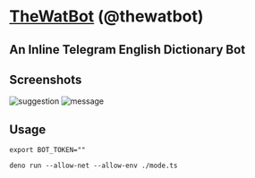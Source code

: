 # [TheWatBot](https://t.me/thewatbot) (@thewatbot)

## An Inline Telegram English Dictionary Bot

## Screenshots

<img src="https://i.ibb.co/hMZ6PTV/suggestion.png" alt="suggestion"></a>
<img src="https://i.ibb.co/ZK7k0Fr/message.png" alt="message"></a>

## Usage

`export BOT_TOKEN=""`

`deno run --allow-net --allow-env ./mode.ts`

